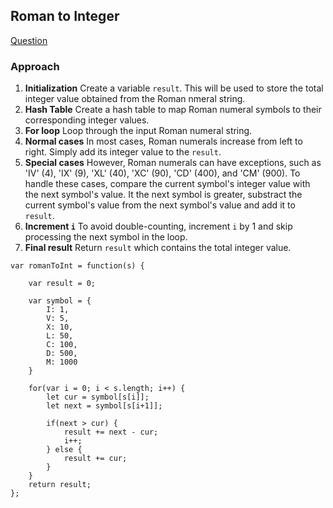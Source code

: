 ## Roman to Integer

[Question](https://leetcode.com/problems/roman-to-integer/)

### Approach

1. **Initialization**
   Create a variable `result`. This will be used to store the total integer value obtained from the Roman nmeral string.
2. **Hash Table**
   Create a hash table to map Roman numeral symbols to their corresponding integer values.
3. **For loop**
   Loop through the input Roman numeral string.
4. **Normal cases**
   In most cases, Roman numerals increase from left to right. Simply add its integer value to the `result`.
5. **Special cases**
   However, Roman numerals can have exceptions, such as 'IV' (4), 'IX' (9), 'XL' (40), 'XC' (90), 'CD' (400), and 'CM' (900). To handle these cases, compare the current symbol's integer value with the next symbol's value. It the next symbol is greater, substract the current symbol's value from the next symbol's value and add it to `result`.
6. **Increment `i`**
   To avoid double-counting, increment `i` by 1 and skip processing the next symbol in the loop.
7. **Final result**
   Return `result` which contains the total integer value.

```
var romanToInt = function(s) {

    var result = 0;

    var symbol = {
        I: 1,
        V: 5,
        X: 10,
        L: 50,
        C: 100,
        D: 500,
        M: 1000
    }

    for(var i = 0; i < s.length; i++) {
        let cur = symbol[s[i]];
        let next = symbol[s[i+1]];

        if(next > cur) {
            result += next - cur;
            i++;
        } else {
            result += cur;
        }
    }
    return result;
};
```
